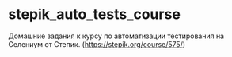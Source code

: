 # stepik_auto_tests_course
Домашние задания к курсу по автоматизации тестирования на Селениум от Степик.
(https://stepik.org/course/575/)
